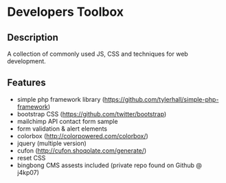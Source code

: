 Developers Toolbox
=============================

Description
-----------

A collection of commonly used JS, CSS and techniques for web development.

Features
--------

* simple php framework library (https://github.com/tylerhall/simple-php-framework)
* bootstrap CSS (https://github.com/twitter/bootstrap)
* mailchimp API contact form sample
* form validation & alert elements
* colorbox (http://colorpowered.com/colorbox/)
* jquery (multiple version)
* cufon (http://cufon.shoqolate.com/generate/)
* reset CSS
* bingbong CMS assests included (private repo found on Github @ j4kp07)

